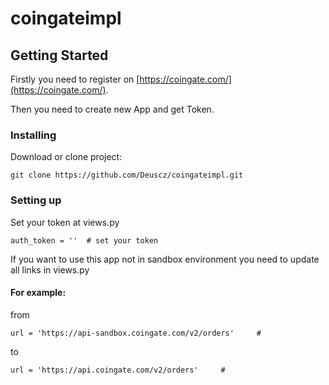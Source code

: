# coingateimpl


## Getting Started

Firstly you need to register on [https://coingate.com/](https://coingate.com/). 

Then you need to create new App and get Token.


### Installing


Download or clone project:

```
git clone https://github.com/Deuscz/coingateimpl.git
```

### Setting up


Set your token at views.py
```
auth_token = ''  # set your token
```


If you want to use this app not in sandbox environment you need to update all links in views.py

#### For example:
from 

```
url = 'https://api-sandbox.coingate.com/v2/orders'     #   
```

to

```
url = 'https://api.coingate.com/v2/orders'     #   
```

